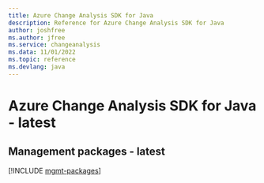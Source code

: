 ```yaml
---
title: Azure Change Analysis SDK for Java
description: Reference for Azure Change Analysis SDK for Java
author: joshfree
ms.author: jfree
ms.service: changeanalysis
ms.data: 11/01/2022
ms.topic: reference
ms.devlang: java
---
```

# Azure Change Analysis SDK for Java - latest

## Management packages - latest
[!INCLUDE [mgmt-packages](change-analysis-mgmt-index.md)]